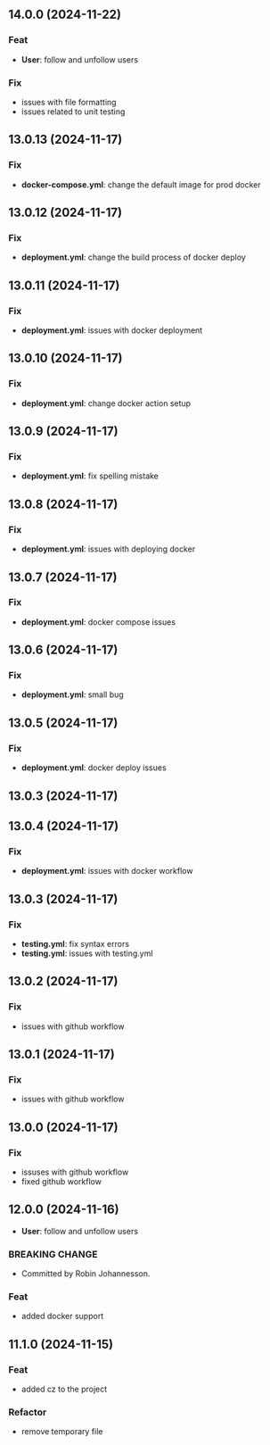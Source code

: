 ## 14.0.0 (2024-11-22)

### Feat

- **User**: follow and unfollow users

### Fix

- issues with file formatting
- issues related to unit testing

## 13.0.13 (2024-11-17)

### Fix

- **docker-compose.yml**: change the default image for prod docker

## 13.0.12 (2024-11-17)

### Fix

- **deployment.yml**: change the build process of docker deploy

## 13.0.11 (2024-11-17)

### Fix

- **deployment.yml**: issues with docker deployment

## 13.0.10 (2024-11-17)

### Fix

- **deployment.yml**: change docker action setup

## 13.0.9 (2024-11-17)

### Fix

- **deployment.yml**: fix spelling mistake

## 13.0.8 (2024-11-17)

### Fix

- **deployment.yml**: issues with deploying docker

## 13.0.7 (2024-11-17)

### Fix

- **deployment.yml**: docker compose issues

## 13.0.6 (2024-11-17)

### Fix

- **deployment.yml**: small bug

## 13.0.5 (2024-11-17)

### Fix

- **deployment.yml**: docker deploy issues

## 13.0.3 (2024-11-17)

## 13.0.4 (2024-11-17)

### Fix

- **deployment.yml**: issues with docker workflow

## 13.0.3 (2024-11-17)

### Fix

- **testing.yml**: fix syntax errors
- **testing.yml**: issues with testing.yml

## 13.0.2 (2024-11-17)

### Fix

- issues with github workflow

## 13.0.1 (2024-11-17)

### Fix

- issues with github workflow

## 13.0.0 (2024-11-17)

### Fix

- issuses with github workflow
- fixed github workflow

## 12.0.0 (2024-11-16)

- **User**: follow and unfollow users

### BREAKING CHANGE

- Committed by Robin Johannesson.

### Feat

- added docker support

## 11.1.0 (2024-11-15)

### Feat

- added cz to the project

### Refactor

- remove temporary file
